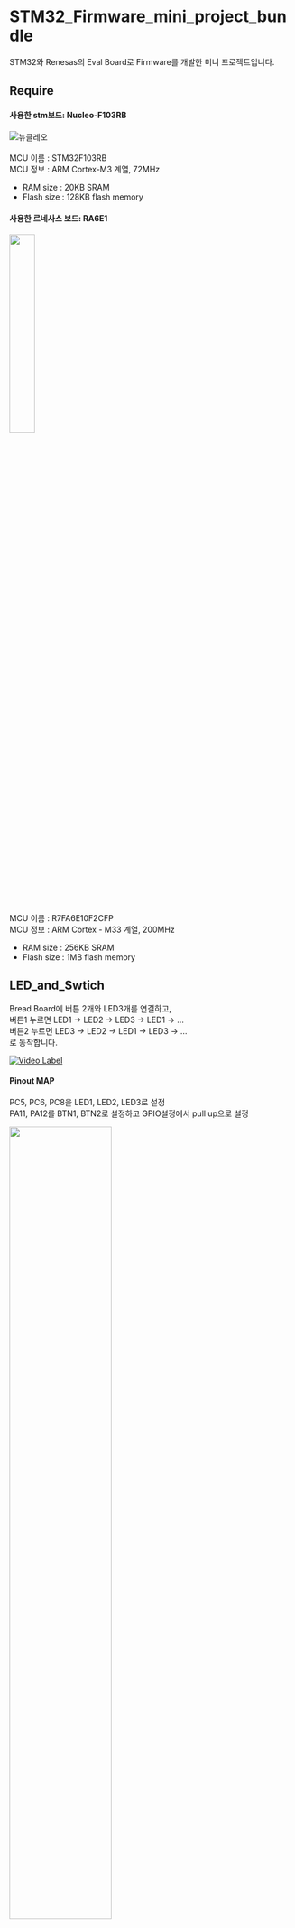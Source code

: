 # STM32_Firmware_mini_project_bundle
STM32와 Renesas의 Eval Board로 Firmware를 개발한 미니 프로젝트입니다.


## Require
<h4> 사용한 stm보드: Nucleo-F103RB </h4>

![뉴클레오](https://github.com/woodong11/STM32_Firmware_mini_project_bundle/assets/91379630/f4d60532-a8df-4046-8c66-b8abfcd6ec66)
<br><br>
MCU 이름 : STM32F103RB <br>
MCU 정보 : ARM Cortex-M3 계열, 72MHz <br>
- RAM size : 20KB SRAM <br>
- Flash size : 128KB flash memory <br>

<h4> 사용한 르네사스 보드: RA6E1  </h4>
<img src = "https://github.com/woodong11/Firmware_mini_project_bundle/assets/91379630/c710287a-0540-4d94-97de-a81dbb3e7d19" width="30%" height="30%"><br><br>

MCU 이름 :  R7FA6E10F2CFP <br>
MCU 정보 : ARM Cortex - M33 계열, 200MHz <br>
- RAM size : 256KB SRAM <br>
- Flash size : 1MB flash memory <br>


## LED_and_Swtich
Bread Board에 버튼 2개와 LED3개를 연결하고, <br>
버튼1 누르면 LED1 → LED2 → LED3 → LED1 → … <br>
버튼2 누르면 LED3 → LED2 → LED1 → LED3 → … <br>
로 동작합니다. <br>

[![Video Label](http://img.youtube.com/vi/s4oU_HAVQSQ/0.jpg)](https://youtu.be/s4oU_HAVQSQ)

<h4> Pinout MAP </h4>
PC5, PC6, PC8을 LED1, LED2, LED3로 설정 <br>
PA11, PA12를  BTN1, BTN2로 설정하고 GPIO설정에서 pull up으로 설정 <br>

<img src = "https://github.com/woodong11/STM32_Firmware_mini_project_bundle/assets/91379630/56a93127-0cfa-45d7-ac4f-e33100363b4b" width="60%" height="60%"><br><br>


## UART_LED_Blink
![도전4](https://github.com/woodong11/STM32_Firmware_mini_project_bundle/assets/91379630/edf70900-bc06-46ee-adb2-724687c86a70)
<br><br>

[![Video Label](http://img.youtube.com/vi/KpeYn1smhSw/0.jpg)](https://youtu.be/KpeYn1smhSw) <br>
Bread Board 에 LED 3개를 연결하고, PC에서 입력한 숫자만큼 LED1, LED2, LED3를 깜빡입니다. <br>
ex) 숫자 4를 입력하면 LED 전체가 4번 깜빡임 

<h4> Pinout MAP </h4>
PC5, PC6, PC8을 LED1, LED2, LED3로 설정 <br>

<img src = "https://github.com/woodong11/STM32_Firmware_mini_project_bundle/assets/91379630/acfb6497-d710-44de-8821-9b4ea6e50b40" width="60%" height="60%"><br><br>



## LED_Interrupt.c
![도전2](https://github.com/woodong11/Firmware_mini_project_bundle/assets/91379630/b176af64-aac3-404a-a18f-e23e21baeae1)

버튼1 누르면, LED1 무한 blink
• 버튼2 누르면, LED2 무한 blink
우선순위 변경 가능

## LED_timmer_interrupt.c
![도전4](https://github.com/woodong11/Firmware_mini_project_bundle/assets/91379630/db09854a-97ec-480b-80fc-e17360f2a8be)
![도전4_1](https://github.com/woodong11/Firmware_mini_project_bundle/assets/91379630/c83b7568-a35b-4f8a-9da8-9cf893197f37)

LED 3개를 Bread board 에 연결한다.
• LED1 : 0.5s 에 한번 blink
• LED2 : 0.3s 에 한번 blink
• LED3 : 0.7s 에 한번 blink

## ADC_visualization
![도전5](https://github.com/woodong11/Firmware_mini_project_bundle/assets/91379630/5cf647e2-8413-4430-8898-532b73f314df)
<img src = "https://github.com/woodong11/Firmware_mini_project_bundle/assets/91379630/4c1c20e5-ea00-4539-9147-0abd805614ef" width="60%" height="60%"><br><br>

ADC Value 와 Volt 그래프 비쥬얼




## ddd
![Uploading image.png…]()



